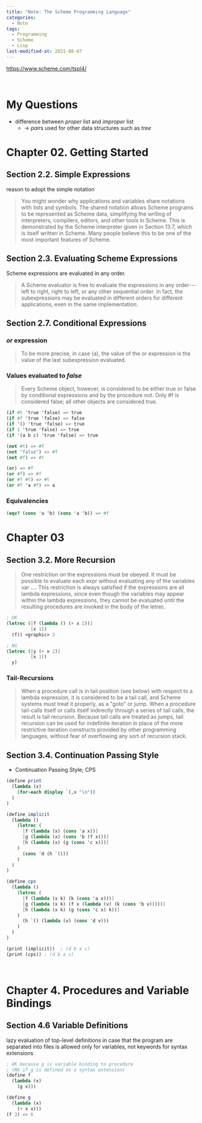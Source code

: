 ```yaml
---
title: "Note: The Scheme Programming Language"
categories:
  - Note
tags:
  - Programming
  - Scheme
  - Lisp
last-modified-at: 2021-08-07
---
```


https://www.scheme.com/tspl4/

<br>

# My Questions

- difference between *proper* list and *improper* list
  - -> *pair*s used for other data structures such as *tree*


# Chapter 02. Getting Started

## Section 2.2. Simple Expressions

reason to adopt the simple notation

> You might wonder why applications and variables share notations with lists and symbols. The shared notation allows Scheme programs to be represented as Scheme data, simplifying the writing of interpreters, compilers, editors, and other tools in Scheme. This is demonstrated by the Scheme interpreter given in Section 13.7, which is itself written in Scheme. Many people believe this to be one of the most important features of Scheme.

## Section 2.3. Evaluating Scheme Expressions

Scheme expressions are evaluated in any order.

> A Scheme evaluator is free to evaluate the expressions in any order---left to right, right to left, or any other sequential order. In fact, the subexpressions may be evaluated in different orders for different applications, even in the same implementation.

## Section 2.7. Conditional Expressions

### *or* expression

> To be more precise, in case (a), the value of the or expression is the value of the last subexpression evaluated.

### Values evaluated to *false*

> Every Scheme object, however, is considered to be either true or false by conditional expressions and by the procedure not. Only #f is considered false; all other objects are considered true.

```scheme
(if #t 'true 'false) => true
(if #f 'true 'false) => false
(if '() 'true 'false) => true
(if 1 'true 'false) => true
(if '(a b c) 'true 'false) => true

(not #t) => #f
(not "false") => #f
(not #f) => #t

(or) => #f
(or #f) => #f
(or #f #t) => #t
(or #f 'a #f) => a
```

### Equivalencies

```scheme
(eqv? (cons 'a 'b) (cons 'a 'b)) => #f
```


# Chapter 03

## Section 3.2. More Recursion

> One restriction on the expressions must be obeyed. It must be possible to evaluate each expr without evaluating any of the variables var .... This restriction is always satisfied if the expressions are all lambda expressions, since even though the variables may appear within the lambda expressions, they cannot be evaluated until the resulting procedures are invoked in the body of the letrec. 

```scheme
; OK
(letrec ([f (lambda () (+ x 2))]
         [x 1])
  (f)) <graphic> 3
```

```scheme
; NG
(letrec ([y (+ x 2)]
         [x 1])
  y)
```

### Tail-Recursions

> When a procedure call is in tail position (see below) with respect to a lambda expression, it is considered to be a tail call, and Scheme systems must treat it properly, as a "goto" or jump. When a procedure tail-calls itself or calls itself indirectly through a series of tail calls, the result is tail recursion. Because tail calls are treated as jumps, tail recursion can be used for indefinite iteration in place of the more restrictive iteration constructs provided by other programming languages, without fear of overflowing any sort of recursion stack.

## Section 3.4. Continuation Passing Style

- Continuation Passing Style; CPS

```scheme
(define print
  (lambda (x)
    (for-each display `(,x "\n"))
  )
)

(define implicit
  (lambda ()
    (letrec (
      [f (lambda (x) (cons 'a x))]
      [g (lambda (x) (cons 'b (f x)))]
      [h (lambda (x) (g (cons 'c x)))]
    )
      (cons 'd (h `()))
    )
  )
)

(define cps
  (lambda ()
    (letrec (
      [f (lambda (x k) (k (cons 'a x)))]
      [g (lambda (x k) (f x (lambda (v) (k (cons 'b v)))))]
      [h (lambda (x k) (g (cons 'c x) k))]
    )
      (h `() (lambda (v) (cons 'd v)))
    )
  )
)

(print (implicit))  ; (d b a c)
(print (cps)) ; (d b a c)
```

<br>

# Chapter 4. Procedures and Variable Bindings

## Section 4.6 Variable Definitions

lazy evaluation of top-level definitions in case that the program are separated into files is allowed only for variables, not keywords for syntax extensions

```scheme
; OK because g is variable binding to procedure
; (NG if g is defined as a syntax extension)
(define f
  (lambda (x)
    (g x)))

(define g
  (lambda (x)
    (+ x x)))
(f 3) => 6
```
